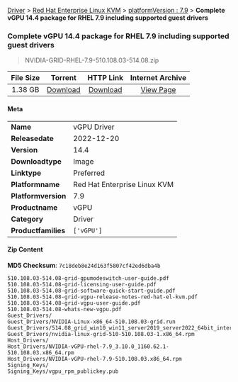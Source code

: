 
[Driver](/README.md)  >  [Red Hat Enterprise Linux KVM](/index/Driver/Red_Hat_Enterprise_Linux_KVM.md)  >  [platformVersion : 7.9](/index/Driver/Red_Hat_Enterprise_Linux_KVM/7.9.md)  >  **Complete vGPU 14.4 package for RHEL 7.9 including supported guest drivers**


###    Complete vGPU 14.4 package for RHEL 7.9 including supported guest drivers

> NVIDIA-GRID-RHEL-7.9-510.108.03-514.08.zip   


| **File Size** | **Torrent**  | **HTTP Link** | **Internet Archive** |
|:-------------:|:------------:|:-------------:|:--------------------:|
| 1.38 GB |  [Download](https://archive.org/download/nvgpu_NVIDIA-GRID-RHEL-7.9-510.108.03-514.08.zip/nvgpu_NVIDIA-GRID-RHEL-7.9-510.108.03-514.08.zip_archive.torrent)       | [Download](https://archive.org/compress/nvgpu_NVIDIA-GRID-RHEL-7.9-510.108.03-514.08.zip) | [View Page](https://archive.org/details/nvgpu_NVIDIA-GRID-RHEL-7.9-510.108.03-514.08.zip)       |

#### Meta

<table>
<tr><td><strong>Name</strong></td><td>vGPU Driver</td></tr>
<tr><td><strong>Releasedate</strong></td><td>2022-12-20</td></tr>
<tr><td><strong>Version</strong></td><td>14.4</td></tr>
<tr><td><strong>Downloadtype</strong></td><td>Image</td></tr>
<tr><td><strong>Linktype</strong></td><td>Preferred</td></tr>
<tr><td><strong>Platformname</strong></td><td>Red Hat Enterprise Linux KVM</td></tr>
<tr><td><strong>Platformversion</strong></td><td>7.9</td></tr>
<tr><td><strong>Productname</strong></td><td>vGPU</td></tr>
<tr><td><strong>Category</strong></td><td>Driver</td></tr>
<tr><td><strong>Productfamilies</strong></td><td><code>['vGPU']</code></td></tr>
</table>

#### Zip Content

**MD5 Checksum**: `7c18deb8e24d163f5807cf42ed6dba4b`

```text
510.108.03-514.08-grid-gpumodeswitch-user-guide.pdf
510.108.03-514.08-grid-licensing-user-guide.pdf
510.108.03-514.08-grid-software-quick-start-guide.pdf
510.108.03-514.08-grid-vgpu-release-notes-red-hat-el-kvm.pdf
510.108.03-514.08-grid-vgpu-user-guide.pdf
510.108.03-514.08-whats-new-vgpu.pdf
Guest_Drivers/
Guest_Drivers/NVIDIA-Linux-x86_64-510.108.03-grid.run
Guest_Drivers/514.08_grid_win10_win11_server2019_server2022_64bit_international.exe
Guest_Drivers/nvidia-linux-grid-510-510.108.03-1.x86_64.rpm
Host_Drivers/
Host_Drivers/NVIDIA-vGPU-rhel-7.9_3.10.0_1160.62.1-510.108.03.x86_64.rpm
Host_Drivers/NVIDIA-vGPU-rhel-7.9-510.108.03.x86_64.rpm
Signing_Keys/
Signing_Keys/vgpu_rpm_publickey.pub
```